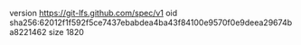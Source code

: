 version https://git-lfs.github.com/spec/v1
oid sha256:62012f1f592f5ce7437ebabdea4ba43f84100e9570f0e9deea29674ba8221462
size 1820
